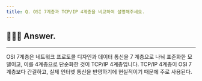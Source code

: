 ```yaml
---
title: Q. OSI 7계층과 TCP/IP 4계층을 비교하여 설명해주세요.
---
```


## 🧑🏻‍💻 Answer.
---

OSI 7계층은 네트워크 프로토콜 디자인과 데이터 통신을 7 계층으로 나눠 표준화한 모델이고, 이를 4계층으로 단순화한 것이 TCP/IP 4계층입니다. TCP/IP 4계층이 OSI 7계층보다 간결하고, 실제 인터넷 통신을 반영하기에 현실적이기 때문에 주로 사용된다.